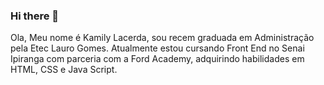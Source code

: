 ### Hi there 👋
Ola, 
Meu nome é Kamily Lacerda, sou recem graduada em Administração pela Etec Lauro Gomes. Atualmente estou cursando Front End no Senai Ipiranga com parceria com a Ford Academy, adquirindo habilidades em HTML, CSS e Java Script.
<!--
**killislac/killislac** is a ✨ _special_ ✨ repository because its `README.md` (this file) appears on your GitHub profile.

Here are some ideas to get you started:

- 🔭 I’m currently working on ...
- 🌱 I’m currently learning ...
- 👯 I’m looking to collaborate on ...
- 🤔 I’m looking for help with ...
- 💬 Ask me about ...
- 📫 How to reach me: ...
- 😄 Pronouns: ...
- ⚡ Fun fact: ...
-->
